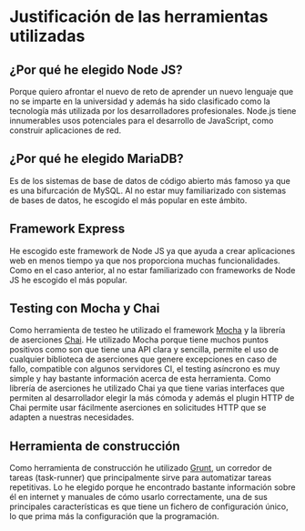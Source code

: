 # Justificación de las herramientas utilizadas

## ¿Por qué he elegido Node JS?
Porque quiero afrontar el nuevo de reto de aprender un nuevo lenguaje que no se imparte en la universidad y además ha sido clasificado como la tecnología más utilizada por los desarrolladores profesionales. Node.js tiene innumerables usos potenciales para el desarrollo de JavaScript, como construir aplicaciones de red.

## ¿Por qué he elegido MariaDB?
Es de los sistemas de base de datos de código abierto más famoso ya que es una bifurcación de MySQL. Al no estar muy familiarizado con sistemas de bases de datos, he escogido el más popular en este ámbito.

## Framework Express
He escogido este framework de Node JS ya que ayuda a crear aplicaciones web en menos tiempo ya que nos proporciona muchas funcionalidades. Como en el caso anterior, al no estar familiarizado con frameworks de Node JS he escogido el más popular.

## Testing con Mocha y Chai
Como herramienta de testeo he utilizado el framework [Mocha](https://mochajs.org/) y la librería de aserciones [Chai](https://www.chaijs.com/). He utilizado Mocha porque tiene muchos puntos positivos como son que tiene una API clara y sencilla, permite el uso de cualquier biblioteca de aserciones que genere excepciones en caso de fallo, compatible con algunos servidores CI, el testing asíncrono es muy simple y hay bastante información acerca de esta herramienta.
Como librería de aserciones he utilizado Chai ya que tiene varias interfaces que permiten al desarrollador elegir la más cómoda y además el plugin HTTP de Chai permite usar fácilmente aserciones en solicitudes HTTP que se adapten a nuestras necesidades.

## Herramienta de construcción
Como herramienta de construcción he utilizado [Grunt](https://gruntjs.com/), un corredor de tareas (task-runner) que principalmente sirve para automatizar tareas repetitivas. Lo he elegido porque he encontrado bastante información sobre él en internet y manuales de cómo usarlo correctamente, una de sus principales características es que tiene un fichero de configuración único, lo que prima más la configuración que la programación. 
